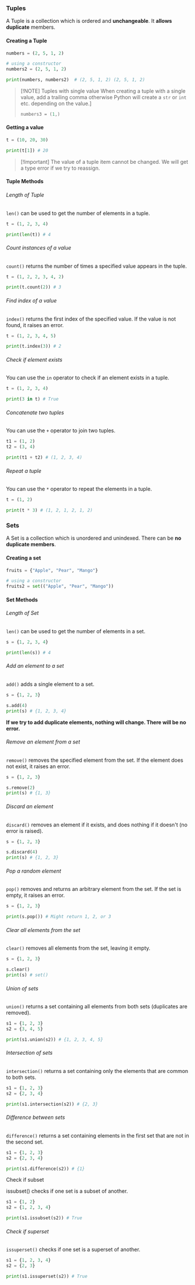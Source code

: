 ### Tuples
A Tuple is a collection which is ordered and **unchangeable**. It **allows duplicate** members.

#### Creating a Tuple
```py
numbers = (2, 5, 1, 2)

# using a constructor
numbers2 = (2, 5, 1, 2)

print(numbers, numbers2)  # (2, 5, 1, 2) (2, 5, 1, 2)
```


> [!NOTE] Tuples with single value
> When creating a tuple with a single value, add a trailing comma otherwise Python will create a `str` or `int` etc. depending on the value.]
> ```py
> numbers3 = (1,)
> ```

#### Getting a value
```py
t = (10, 20, 30)

print(t[1]) # 20
```

> [!Important]  The value of a tuple item cannot be changed. We will get a type error if we try to reassign.

#### Tuple Methods
###### Length of Tuple

`len()` can be used to get the number of elements in a tuple.

```py
t = (1, 2, 3, 4)

print(len(t)) # 4
```

###### Count instances of a value

`count()` returns the number of times a specified value appears in the tuple.
```py
t = (1, 2, 2, 3, 4, 2)

print(t.count(2)) # 3
```

###### Find index of a value

`index()` returns the first index of the specified value. If the value is not found, it raises an error.
```py
t = (1, 2, 3, 4, 5)

print(t.index(3)) # 2
```

###### Check if element exists

You can use the `in` operator to check if an element exists in a tuple.
```py
t = (1, 2, 3, 4)

print(3 in t) # True
```

###### Concatenate two tuples

You can use the `+` operator to join two tuples.
```py
t1 = (1, 2)
t2 = (3, 4)

print(t1 + t2) # (1, 2, 3, 4)
```

###### Repeat a tuple

You can use the `*` operator to repeat the elements in a tuple.
```py
t = (1, 2)

print(t * 3) # (1, 2, 1, 2, 1, 2)
```

### Sets
A Set is a collection which is unordered and unindexed. There can be **no duplicate members**.

#### Creating a set
```py
fruits = {"Apple", "Pear", "Mango"}

# using a constructor
fruits2 = set(("Apple", "Pear", "Mango"))
```

#### Set Methods
###### Length of Set

`len()` can be used to get the number of elements in a set.
```py
s = {1, 2, 3, 4}

print(len(s)) # 4
```

###### Add an element to a set

`add()` adds a single element to a set.
```py
s = {1, 2, 3}

s.add(4)
print(s) # {1, 2, 3, 4}
```

**If we try to add duplicate elements, nothing will change. There will be no error.**
###### Remove an element from a set

`remove()` removes the specified element from the set. If the element does not exist, it raises an error.
```py
s = {1, 2, 3}

s.remove(2)
print(s) # {1, 3}
```

###### Discard an element

`discard()` removes an element if it exists, and does nothing if it doesn't (no error is raised).
```py
s = {1, 2, 3}

s.discard(4)
print(s) # {1, 2, 3}
```

###### Pop a random element

`pop()` removes and returns an arbitrary element from the set. If the set is empty, it raises an error.
```py
s = {1, 2, 3}

print(s.pop()) # Might return 1, 2, or 3
```

###### Clear all elements from the set

`clear()` removes all elements from the set, leaving it empty.
```py
s = {1, 2, 3}

s.clear()
print(s) # set()
```

###### Union of sets

`union()` returns a set containing all elements from both sets (duplicates are removed).
```py
s1 = {1, 2, 3}
s2 = {3, 4, 5}

print(s1.union(s2)) # {1, 2, 3, 4, 5}
```

###### Intersection of sets

`intersection()` returns a set containing only the elements that are common to both sets.
```py
s1 = {1, 2, 3}
s2 = {2, 3, 4}

print(s1.intersection(s2)) # {2, 3}
```

###### Difference between sets

`difference()` returns a set containing elements in the first set that are not in the second set.
```py
s1 = {1, 2, 3}
s2 = {2, 3, 4}

print(s1.difference(s2)) # {1}
```

Check if subset

issubset() checks if one set is a subset of another.
```py
s1 = {1, 2}
s2 = {1, 2, 3, 4}

print(s1.issubset(s2)) # True
```

###### Check if superset

`issuperset()` checks if one set is a superset of another.
```py
s1 = {1, 2, 3, 4}
s2 = {2, 3}

print(s1.issuperset(s2)) # True
```
